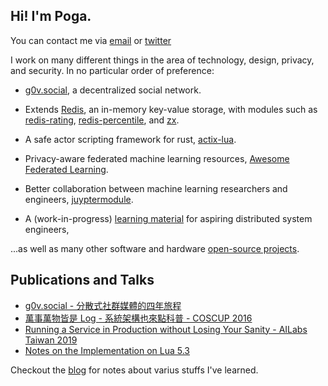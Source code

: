 ## Hi! I'm Poga.

You can contact me via [email](mailto://hi@devpoga.org) or [twitter](https://twitter.com/devpoga)

I work on many different things in the area of technology, design, privacy, and security. In no particular order of preference:

- [g0v.social](https://g0v.social), a decentralized social network.

- Extends [Redis](https://redis.io/), an in-memory key-value storage, with modules such as [redis-rating](https://github.com/poga/redis-rating), [redis-percentile](https://github.com/poga/redis-percentile), and [zx](https://github.com/humble-tools/zx).

- A safe actor scripting framework for rust, [actix-lua](https://github.com/poga/actix-lua).

- Privacy-aware federated machine learning resources, [Awesome Federated Learning](https://github.com/poga/awesome-federated-learning).

- Better collaboration between machine learning researchers and engineers, [juyptermodule](https://github.com/poga/jupytermodule).

- A (work-in-progress) [learning material](/distributed_system/) for aspiring distributed system engineers,

...as well as many other software and hardware [open-source projects](https://github.com/poga).

## Publications and Talks

- [g0v.social - 分散式社群媒體的四年旅程](https://devpoga.org/post/2020-11-29-g0v.social-journey/)
- [萬事萬物皆是 Log - 系統架構也來點科普 - COSCUP 2016](https://devpoga.org/post/2016-08-20_%E8%90%AC%E4%BA%8B%E8%90%AC%E7%89%A9%E7%9A%86%E6%98%AF-log-%E7%B3%BB%E7%B5%B1%E6%9E%B6%E6%A7%8B%E4%B9%9F%E4%BE%86%E9%BB%9E%E7%A7%91%E6%99%AE/)
- [Running a Service in Production without Losing Your Sanity - AILabs Taiwan 2019](https://www.slideshare.net/slideshow/embed_code/key/weOsOfldcNyPbB)
- [Notes on the Implementation on Lua 5.3](https://poga.github.io/lua53-notes/)

Checkout the [blog](/post/) for notes about varius stuffs I've learned.
